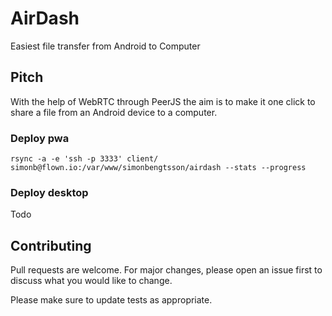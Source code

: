 # AirDash

Easiest file transfer from Android to Computer

## Pitch

With the help of WebRTC through PeerJS the aim is to make it one click to share a file from an Android device to a computer.

### Deploy pwa

`rsync -a -e 'ssh -p 3333' client/ simonb@flown.io:/var/www/simonbengtsson/airdash --stats --progress`

### Deploy desktop

Todo

## Contributing
Pull requests are welcome. For major changes, please open an issue first to discuss what you would like to change.

Please make sure to update tests as appropriate.
